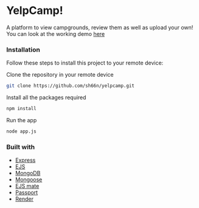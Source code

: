# YelpCamp! 
  A platform to view campgrounds, review them as well as upload your own! You can look at the working demo [here](https://yelpcamp-28s0.onrender.com/)

### Installation
   Follow these steps to install this project to your remote device:

  Clone the repository in your remote device
  ```bash
git clone https://github.com/sh66n/yelpcamp.git
```
  Install all the packages required
  ```bash
npm install
```
  Run the app
  ```bash
node app.js
```
### Built with
* [Express](https://expressjs.com/)
* [EJS](https://ejs.co/)
* [MongoDB](https://www.mongodb.com/)
* [Mongoose](https://mongoosejs.com/)
* [EJS mate](https://www.npmjs.com/package/ejs-mate)
* [Passport](https://www.passportjs.org/)
* [Render](https://render.com/)
